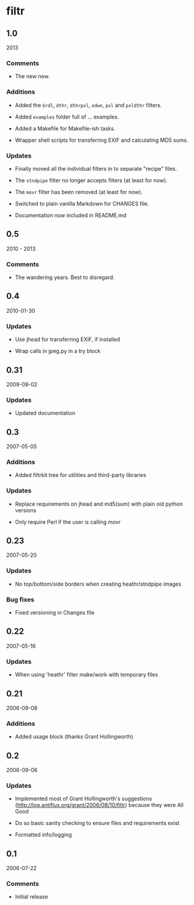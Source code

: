 filtr
==

1.0
--

2013

### Comments

* The new new.

### Additions

* Added the `brdl`, `dthr`, `dthrpxl`, `edwn`, `pxl` and `pxldthr` filters.

* Added `examples` folder full of ... examples.

* Added a Makefile for Makefile-ish tasks.

* Wrapper shell scripts for transferring EXIF and calculating MD5 sums.

### Updates

* Finally moved all the individual filters in to separate "recipe" files.

* The `stndpipe` filter no longer accepts filters (at least for now).

* The `movr` filter has been removed (at least for now).

* Switched to plain vanilla Markdown for CHANGES file.

* Documentation now included in README.md

0.5
--

2010 - 2013

### Comments

* The wandering years. Best to disregard.

0.4
--

2010-01-30

### Updates

* Use jhead for transferring EXIF, if installed

* Wrap calls in jpeg.py in a try block

0.31
--

2009-08-02

### Updates

* Updated documentation

0.3
--

2007-05-05

### Additions

* Added filtrkit tree for utilities and third-party libraries

### Updates

* Replace requirements on jhead and md5(sum) with plain old python versions

* Only require Perl if the user is calling movr

0.23
--

2007-05-20

### Updates

* No top/bottom/side borders when creating heathr/stndpipe images

### Bug fixes 

* Fixed versioning in Changes file

0.22
--

2007-05-16

### Updates

* When using 'heathr' filter make/work with temporary files

0.21
--

2006-09-08

### Additions

* Added usage block (thanks Grant Hollingworth)

0.2
--

2006-09-06

### Updates

* Implemented most of Grant Hollingworth's suggestions (http://log.antiflux.org/grant/2006/08/10/filtr) because they were All Good

* Do so basic sanity checking to ensure files and requirements exist

* Formatted info/logging

0.1
--

2006-07-22

### Comments

* Initial release
